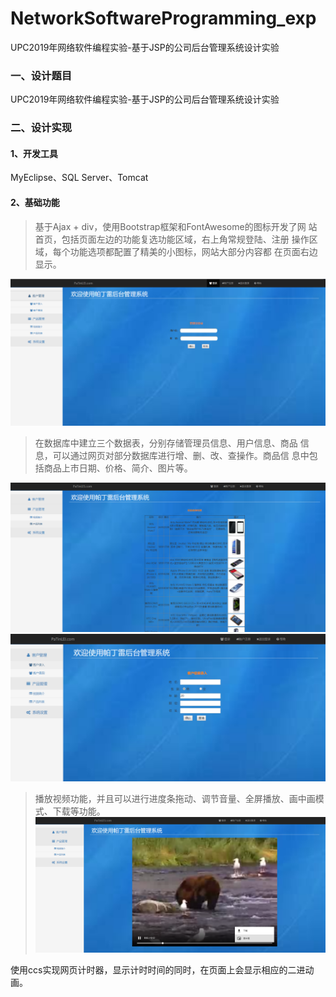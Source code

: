 # NetworkSoftwareProgramming_exp
 UPC2019年网络软件编程实验-基于JSP的公司后台管理系统设计实验
### 一、设计题目
 UPC2019年网络软件编程实验-基于JSP的公司后台管理系统设计实验

### 二、设计实现
#### 1、开发工具
MyEclipse、SQL Server、Tomcat
#### 2、基础功能
>基于Ajax + div，使用Bootstrap框架和FontAwesome的图标开发了网
站首页，包括页面左边的功能复选功能区域，右上角常规登陆、注册
操作区域，每个功能选项都配置了精美的小图标，网站大部分内容都
在页面右边显示。

![](https://github.com/PaTinLei/NetworkSoftwareProgramming_exp/raw/master/images/网站首页.png)

>在数据库中建立三个数据表，分别存储管理员信息、用户信息、商品
信息，可以通过网页对部分数据库进行增、删、改、查操作。商品信
息中包括商品上市日期、价格、简介、图片等。

![](https://github.com/PaTinLei/NetworkSoftwareProgramming_exp/raw/master/images/商品信息显示.png)
![](https://github.com/PaTinLei/NetworkSoftwareProgramming_exp/raw/master/images/客户信息录入界面.png)

>播放视频功能，并且可以进行进度条拖动、调节音量、全屏播放、画中画模式、下载等功能。
![](https://github.com/PaTinLei/NetworkSoftwareProgramming_exp/raw/master/images/视频播放.png)

使用ccs实现网页计时器，显示计时时间的同时，在页面上会显示相应的二进动画。
